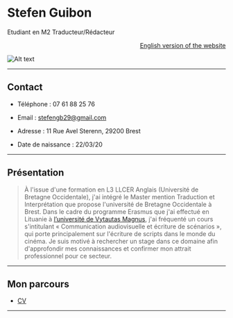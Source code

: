 # **Stefen Guibon**
Etudiant en M2 Traducteur/Rédacteur <p style="text-align: right;"> [English version of the website](indexen.md)</p>



![Alt text](https://img.over-blog-kiwi.com/0/83/12/88/20151106/ob_f207c7_00001731-1280x768.JPG)

* * *

## Contact

* Téléphone : 07 61 88 25 76
+ Email : stefengb29@gmail.com
- Adresse : 11 Rue Avel Sterenn, 29200 Brest 
* Date de naissance : 22/03/20

* * *

## Présentation
> À l'issue d'une formation en L3 LLCER Anglais (Université de Bretagne Occidentale), j'ai intégré le Master mention Traduction et Interprétation que propose l'université de Bretagne Occidentale à Brest. Dans le cadre du programme Erasmus que j'ai effectué en Lituanie à [l’université de Vytautas Magnus](https://www.vdu.lt/en/), j'ai fréquenté un cours s'intitulant « Communication audiovisuelle et écriture de scénarios », qui porte principalement sur l'écriture de scripts dans le monde du cinéma. Je suis motivé à rechercher un stage dans ce domaine afin d'approfondir mes connaissances et confirmer mon attrait professionnel pour ce secteur.

* * *

## Mon parcours 
* [ CV ](SG-CV.pdf)

* * * 

